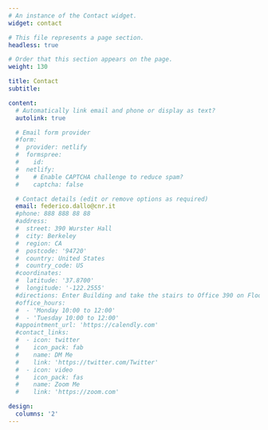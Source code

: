 ```yaml
---
# An instance of the Contact widget.
widget: contact

# This file represents a page section.
headless: true

# Order that this section appears on the page.
weight: 130

title: Contact
subtitle:

content:
  # Automatically link email and phone or display as text?
  autolink: true

  # Email form provider
  #form:
  #  provider: netlify
  #  formspree:
  #    id:
  #  netlify:
  #    # Enable CAPTCHA challenge to reduce spam?
  #    captcha: false

  # Contact details (edit or remove options as required)
  email: federico.dallo@cnr.it
  #phone: 888 888 88 88
  #address:
  #  street: 390 Wurster Hall
  #  city: Berkeley
  #  region: CA
  #  postcode: '94720'
  #  country: United States
  #  country_code: US
  #coordinates:
  #  latitude: '37.8700'
  #  longitude: '-122.2555'
  #directions: Enter Building and take the stairs to Office 390 on Floor 3
  #office_hours:
  #  - 'Monday 10:00 to 12:00'
  #  - 'Tuesday 10:00 to 12:00'
  #appointment_url: 'https://calendly.com'
  #contact_links:
  #  - icon: twitter
  #    icon_pack: fab
  #    name: DM Me
  #    link: 'https://twitter.com/Twitter'
  #  - icon: video
  #    icon_pack: fas
  #    name: Zoom Me
  #    link: 'https://zoom.com'

design:
  columns: '2'
---
```

